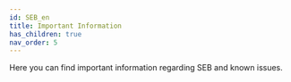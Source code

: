 ```yaml
---
id: SEB_en
title: Important Information
has_children: true
nav_order: 5
---
```


Here you can find important information regarding SEB and known issues.
